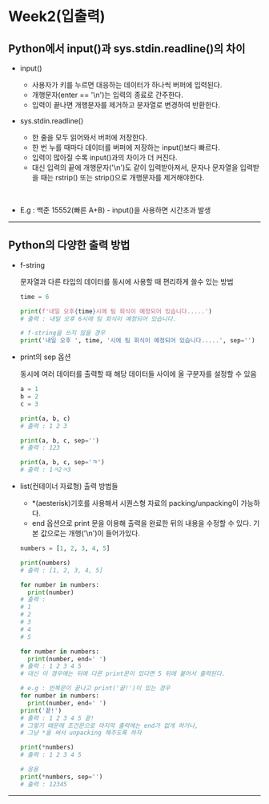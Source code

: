 # Week2(입출력)

## Python에서 input()과 sys.stdin.readline()의 차이

- input()

  - 사용자가 키를 누르면 대응하는 데이터가 하나씩 버퍼에 입력된다.
  - 개행문자(enter == '\n')는 입력의 종료로 간주한다.
  - 입력이 끝나면 개행문자를 제거하고 문자열로 변경하여 반환한다.

- sys.stdin.readline()

  - 한 줄을 모두 읽어와서 버퍼에 저장한다.
  - 한 번 누를 때마다 데이터를 버퍼에 저장하는 input()보다 빠르다.
  - 입력이 많아질 수록 input()과의 차이가 더 커진다.
  - 대신 입력의 끝에 개행문자('\n')도 같이 입력받아져서, 문자나 문자열을 입력받을 때는 rstrip() 또는 strip()으로 개행문자를 제거해야한다.

<br>

- E.g : 백준 15552(빠른 A+B) - input()을 사용하면 시간초과 발생

---

## Python의 다양한 출력 방법

- f-string

  문자열과 다른 타입의 데이터를 동시에 사용할 때 편리하게 쓸수 있는 방법

  ```python
  time = 6

  print(f'내일 오후{time}시에 팀 회식이 예정되어 있습니다.....')
  # 출력 : 내일 오후 6시에 팀 회식이 예정되어 있습니다.

  # f-string을 쓰지 않을 경우
  print('내일 오후 ', time, '시에 팀 회식이 예정되어 있습니다.....', sep='')
  ```

- print의 sep 옵션

  동시에 여러 데이터를 출력할 때 해당 데이터들 사이에 올 구분자를 설정할 수 있음

  ```python
  a = 1
  b = 2
  c = 3

  print(a, b, c)
  # 출력 : 1 2 3

  print(a, b, c, sep='')
  # 출력 : 123

  print(a, b, c, sep='ㅋ')
  # 출력 : 1ㅋ2ㅋ3
  ```

- list(컨테이너 자료형) 출력 방법들

  - \*(aesterisk)기호를 사용해서 시퀀스형 자료의 packing/unpacking이 가능하다.
  - end 옵션으로 print 문을 이용해 출력을 완료한 뒤의 내용을 수정할 수 있다. 기본 값으로는 개행('\n')이 들어가있다.

  ```python
  numbers = [1, 2, 3, 4, 5]

  print(numbers)
  # 출력 : [1, 2, 3, 4, 5]

  for number in numbers:
    print(number)
  # 출력 :
  # 1
  # 2
  # 3
  # 4
  # 5

  for number in numbers:
    print(number, end=' ')
  # 출력 : 1 2 3 4 5
  # 대신 이 경우에는 뒤에 다른 print문이 있다면 5 뒤에 붙어서 출력된다.

  # e.g : 반복문이 끝나고 print('끝!')이 있는 경우
  for number in numbers:
    print(number, end=' ')
  print('끝!')
  # 출력 : 1 2 3 4 5 끝!
  # 그렇기 때문에 조건문으로 마지막 출력에는 end가 없게 하거나,
  # 그냥 *을 써서 unpacking 해주도록 하자

  print(*numbers)
  # 출력 : 1 2 3 4 5

  # 응용
  print(*numbers, sep='')
  # 출력 : 12345
  ```

---
